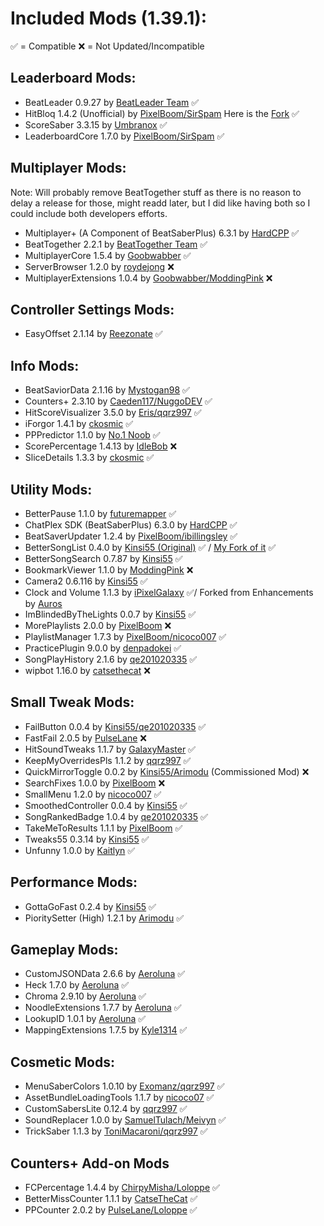 # Included Mods (1.39.1):

✅ = Compatible
❌ = Not Updated/Incompatible

## Leaderboard Mods:
- BeatLeader 0.9.27 by [BeatLeader Team](https://github.com/BeatLeader/beatleader-mod/releases) ✅
- HitBloq 1.4.2 (Unofficial) by [PixelBoom/SirSpam](https://github.com/PauseChampions/Hitbloq/releases) Here is the [Fork](https://github.com/iPixelGalaxy/Hitbloq) ✅
- ScoreSaber 3.3.15 by [Umbranox](https://github.com/ScoreSaber/scoresaber-plugin/releases) ✅
- LeaderboardCore 1.7.0 by [PixelBoom/SirSpam](https://github.com/rithik-b/LeaderboardCore/releases) ✅

## Multiplayer Mods:
Note: Will probably remove BeatTogether stuff as there is no reason to delay a release for those, might readd later, but I did like having both so I could include both developers efforts.
- Multiplayer+ (A Component of BeatSaberPlus) 6.3.1 by [HardCPP](https://github.com/hardcpp/BeatSaberPlus/releases) ✅
- BeatTogether 2.2.1 by [BeatTogether Team](https://github.com/BeatTogether/BeatTogether/releases) ✅
- MultiplayerCore 1.5.4 by [Goobwabber](https://github.com/Goobwabber/MultiplayerCore/releases) ✅
- ServerBrowser 1.2.0 by [roydejong](https://github.com/roydejong/BeatSaberServerBrowser/releases) ❌
- MultiplayerExtensions 1.0.4 by [Goobwabber/ModdingPink](https://github.com/Goobwabber/MultiplayerExtensions/releases) ❌

## Controller Settings Mods:
- EasyOffset 2.1.14 by [Reezonate](https://github.com/Reezonate/EasyOffset/releases) ✅

## Info Mods:
- BeatSaviorData 2.1.16 by [Mystogan98](https://github.com/Mystogan98/BeatSaviorData/releases) ✅
- Counters+ 2.3.10 by [Caeden117/NuggoDEV](https://github.com/Caeden117/CountersPlus/releases) ✅
- HitScoreVisualizer 3.5.0 by [Eris/qqrz997](https://github.com/ErisApps/HitScoreVisualizer/releases) ✅
- iForgor 1.4.1 by [ckosmic](https://github.com/ckosmic/IForgor/releases) ✅
- PPPredictor 1.1.0 by [No.1 Noob](https://github.com/no-1-noob/PPPredictor/releases) ✅
- ScorePercentage 1.4.13 by [IdleBob](https://github.com/Idlebawb/ScorePercentage/releases) ❌
- SliceDetails 1.3.3 by [ckosmic](https://github.com/ckosmic/SliceDetails/releases) ✅

## Utility Mods:
- BetterPause 1.1.0 by [futuremapper](https://github.com/Futuremappermydud/BetterPause/releases) ✅
- ChatPlex SDK (BeatSaberPlus) 6.3.0 by [HardCPP](https://github.com/hardcpp/BeatSaberPlus/releases) ✅
- BeatSaverUpdater 1.2.4 by [PixelBoom/ibillingsley](https://github.com/ibillingsley/BeatSaverUpdater/releases) ✅
- BetterSongList 0.4.0 by [Kinsi55 (Original)](https://github.com/kinsi55/BeatSaber_BetterSongList/releases) ✅ / [My Fork of it](https://github.com/iPixelGalaxy/BeatSaber_BetterSongList/releases) ✅
- BetterSongSearch 0.7.87 by [Kinsi55](https://github.com/kinsi55/BeatSaber_BetterSongSearch/releases) ✅
- BookmarkViewer 1.1.0 by [ModdingPink](https://github.com/ModdingPink/BookmarkViewer/releases) ❌
- Camera2 0.6.116 by [Kinsi55](https://github.com/kinsi55/CS_BeatSaber_Camera2/releases) ✅
- Clock and Volume 1.1.3 by [iPixelGalaxy](https://github.com/iPixelGalaxy/ClockAndVolume/releases) ✅/ Forked from Enhancements by [Auros](https://github.com/Auros/Enhancements/releases)
- ImBlindedByTheLights 0.0.7 by [Kinsi55](https://github.com/kinsi55/BeatSaber_ImBlindedByTheLights/releases) ✅
- MorePlaylists 2.0.0 by [PixelBoom](https://github.com/rithik-b/MorePlaylists/releases) ❌
- PlaylistManager 1.7.3 by [PixelBoom/nicoco007](https://github.com/nicoco007/PlaylistManager/tree/beat-saber-1.37.0) ✅
- PracticePlugin 9.0.0 by [denpadokei](https://github.com/denpadokei/PracticePlugin/releases) ✅
- SongPlayHistory 2.1.6 by [qe201020335](https://github.com/qe201020335/SongPlayHistory/releases) ✅
- wipbot 1.16.0 by [catsethecat](https://github.com/catsethecat/wipbot/releases) ❌

## Small Tweak Mods:
- FailButton 0.0.4 by [Kinsi55/qe201020335](https://github.com/qe201020335/FailButton/releases) ✅
- FastFail 2.0.5 by [PulseLane](https://github.com/PulseLane/FastFail/releases) ❌
- HitSoundTweaks 1.1.7 by [GalaxyMaster](https://github.com/GalaxyMaster2/HitsoundTweaks/releases) ✅
- KeepMyOverridesPls 1.1.2 by [qqrz997](https://github.com/qqrz997/KeepMyOverridesPls/releases) ✅
- QuickMirrorToggle 0.0.2 by [Kinsi55/Arimodu](https://github.com/Arimodu/QuickMirrorToggle) (Commissioned Mod) ❌
- SearchFixes 1.0.0 by [PixelBoom](https://github.com/rithik-b/SearchFixes/releases) ❌
- SmallMenu 1.2.0 by [nicoco007](https://github.com/nicoco007/BeatSaberSmallMenu/releases) ✅
- SmoothedController 0.0.4 by [Kinsi55](https://github.com/kinsi55/BeatSaber_SmoothedController/releases) ✅
- SongRankedBadge 1.0.4 by [qe201020335](https://github.com/qe201020335/SongRankedBadge/releases) ✅
- TakeMeToResults 1.1.1 by [PixelBoom](https://github.com/rithik-b/TakeMeToResults/releases) ✅
- Tweaks55 0.3.14 by [Kinsi55](https://github.com/kinsi55/BeatSaber_Tweaks55/releases) ✅
- Unfunny 1.0.0 by [Kaitlyn](https://github.com/ItsKaitlyn03/Unfunny/releases) ✅

## Performance Mods:
- GottaGoFast 0.2.4 by [Kinsi55](https://github.com/kinsi55/CS_BeatSaber_GottaGoFast/releases) ✅
- PioritySetter (High) 1.2.1 by [Arimodu](https://github.com/Arimodu/PrioritySetter/releases) ✅

## Gameplay Mods:
- CustomJSONData 2.6.6 by [Aeroluna](https://github.com/Aeroluna/CustomJSONData/releases) ✅
- Heck 1.7.0 by [Aeroluna](https://github.com/Aeroluna/Heck/releases) ✅
- Chroma 2.9.10 by [Aeroluna](https://github.com/Aeroluna/Heck/releases) ✅
- NoodleExtensions 1.7.7 by [Aeroluna](https://github.com/Aeroluna/Heck/releases) ✅
- LookupID 1.0.1 by [Aeroluna](https://github.com/Aeroluna/Heck/releases) ✅
- MappingExtensions 1.7.5 by [Kyle1314](https://github.com/Kylemc1413/MappingExtensions) ✅


## Cosmetic Mods:
- MenuSaberColors 1.0.10 by [Exomanz/qqrz997](https://github.com/qqrz997/MenuSaberColors/releases) ✅
- AssetBundleLoadingTools 1.1.7 by [nicoco07](https://github.com/nicoco007/AssetBundleLoadingTools/releases) ✅
- CustomSabersLite 0.12.4 by [qqrz997](https://github.com/qqrz997/CustomSabersLite/releases) ✅
- SoundReplacer 1.0.0 by [SamuelTulach/Meivyn](https://github.com/Meivyn/SoundReplacer) ✅
- TrickSaber 1.1.3 by [ToniMacaroni/qqrz997](https://github.com/qqrz997/TrickSaber) ✅

## Counters+ Add-on Mods
- FCPercentage 1.4.4 by [ChirpyMisha/Loloppe](https://github.com/Loloppe/FC-Percentage/releases) ✅
- BetterMissCounter 1.1.1 by [CatseTheCat](https://github.com/catsethecat/BetterMissCounter/releases) ✅
- PPCounter 2.0.2 by [PulseLane/Loloppe](https://github.com/Loloppe/PPCounter/releases) ✅
